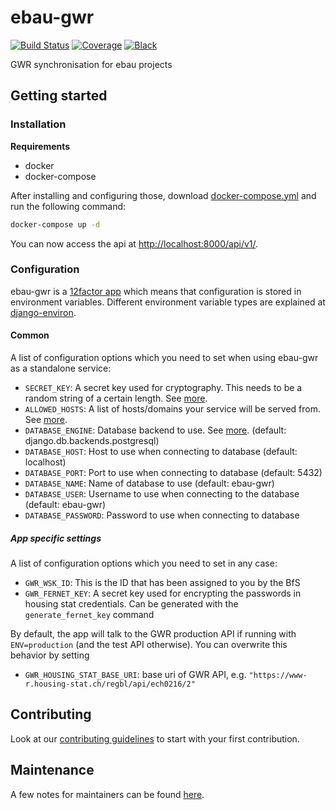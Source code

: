 # ebau-gwr

[![Build Status](https://github.com/adfinis-sygroup/ebau-gwr/workflows/Tests/badge.svg)](https://github.com/adfinis-sygroup/ebau-gwr/actions?query=workflow%3ATests)
[![Coverage](https://img.shields.io/badge/coverage-100%25-brightgreen.svg)](https://github.com/adfinis-sygroup/ebau-gwr/blob/main/pyproject.toml#L99)
[![Black](https://img.shields.io/badge/code%20style-black-000000.svg)](https://github.com/adfinis-sygroup/ebau-gwr)

GWR synchronisation for ebau projects

## Getting started

### Installation

**Requirements**

- docker
- docker-compose

After installing and configuring those, download [docker-compose.yml](https://raw.githubusercontent.com/adfinis/ebau-gwr/main/docker-compose.yml) and run the following command:

```bash
docker-compose up -d
```

You can now access the api at [http://localhost:8000/api/v1/](http://localhost:8000/api/v1/).

### Configuration

ebau-gwr is a [12factor app](https://12factor.net/) which means that configuration is stored in environment variables.
Different environment variable types are explained at [django-environ](https://github.com/joke2k/django-environ#supported-types).

#### Common

A list of configuration options which you need to set when using ebau-gwr as a
standalone service:

- `SECRET_KEY`: A secret key used for cryptography. This needs to be a random string of a certain length. See [more](https://docs.djangoproject.com/en/2.1/ref/settings/#std:setting-SECRET_KEY).
- `ALLOWED_HOSTS`: A list of hosts/domains your service will be served from. See [more](https://docs.djangoproject.com/en/2.1/ref/settings/#allowed-hosts).
- `DATABASE_ENGINE`: Database backend to use. See [more](https://docs.djangoproject.com/en/2.1/ref/settings/#std:setting-DATABASE-ENGINE). (default: django.db.backends.postgresql)
- `DATABASE_HOST`: Host to use when connecting to database (default: localhost)
- `DATABASE_PORT`: Port to use when connecting to database (default: 5432)
- `DATABASE_NAME`: Name of database to use (default: ebau-gwr)
- `DATABASE_USER`: Username to use when connecting to the database (default: ebau-gwr)
- `DATABASE_PASSWORD`: Password to use when connecting to database

##### App specific settings

A list of configuration options which you need to set in any case:

- `GWR_WSK_ID`: This is the ID that has been assigned to you by the BfS
- `GWR_FERNET_KEY`: A secret key used for encrypting the passwords in housing stat credentials. Can be generated with the `generate_fernet_key` command

By default, the app will talk to the GWR production API if running with `ENV=production` (and the test API otherwise). You can overwrite this behavior by setting

- `GWR_HOUSING_STAT_BASE_URI`: base uri of GWR API, e.g. `"https://www-r.housing-stat.ch/regbl/api/ech0216/2"`

## Contributing

Look at our [contributing guidelines](CONTRIBUTING.md) to start with your first contribution.

## Maintenance

A few notes for maintainers can be found [here](MAINTENANCE.md).
